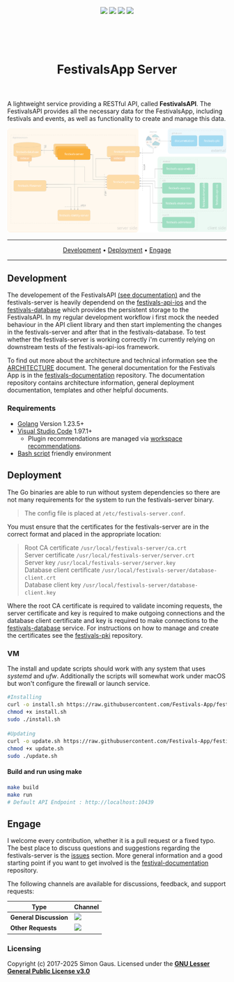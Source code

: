 <p align="center">
   <a href="https://github.com/festivals-app/festivals-server/commits/" title="Last Commit"><img src="https://img.shields.io/github/last-commit/festivals-app/festivals-server?style=flat"></a>
   <a href="https://github.com/festivals-app/festivals-server/issues" title="Open Issues"><img src="https://img.shields.io/github/issues/festivals-app/festivals-server?style=flat"></a>
   <a href="https://github.com/festivals-app/festivals-server" title="SLSA Level 2"><img src="https://img.shields.io/badge/SLSA-Level_2-blue"></a>
   <a href="./LICENSE" title="License"><img src="https://img.shields.io/github/license/festivals-app/festivals-server.svg"></a>
</p>

<h1 align="center">
  <br/><br/>
    FestivalsApp Server
  <br/><br/>
</h1>

A lightweight service providing a RESTful API, called **FestivalsAPI**. The FestivalsAPI provides all the necessary data for the FestivalsApp, including festivals and events, as well as functionality to create and manage this data.

![Figure 1: Architecture Overview Highlighted](https://github.com/Festivals-App/festivals-documentation/blob/main/images/architecture/export/architecture_overview_server.svg "Figure 1: Architecture Overview Highlighted")

<hr/>
<p align="center">
  <a href="#development">Development</a> •
  <a href="#deployment">Deployment</a> •
  <a href="#engage">Engage</a>
</p>
<hr/>

## Development

The developement of the FestivalsAPI [(see documentation)](./DOCUMENTATION.md) and the festivals-server is heavily dependend on the [festivals-api-ios](https://github.com/Festivals-App/festivals-api-ios) and the [festivals-database](https://github.com/Festivals-App/festivals-database) which provides the persistent storage to the FestivalsAPI. In my regular development workflow i first mock the needed behaviour in the API client library and then start implementing the changes in the festivals-server and after that in the festivals-database. To test whether the festivals-server is working correctly i'm currently relying on downstream tests of the festivals-api-ios framework.

To find out more about the architecture and technical information see the [ARCHITECTURE](./ARCHITECTURE.md) document. The general documentation for the Festivals App is in the [festivals-documentation](https://github.com/festivals-app/festivals-documentation) repository. The documentation repository contains architecture information, general deployment documentation, templates and other helpful documents.

### Requirements

- [Golang](https://go.dev/) Version 1.23.5+
- [Visual Studio Code](https://code.visualstudio.com/download) 1.97.1+
  - Plugin recommendations are managed via [workspace recommendations](https://code.visualstudio.com/docs/editor/extension-marketplace#_recommended-extensions).
- [Bash script](https://en.wikipedia.org/wiki/Bash_(Unix_shell)) friendly environment

## Deployment

The Go binaries are able to run without system dependencies so there are not many requirements for the system to run the festivals-server binary.

  > The config file is placed at `/etc/festivals-server.conf`.

You must ensure that the certificates for the festivals-server are in the correct format and placed in the appropriate location:

  > Root CA certificate           `/usr/local/festivals-server/ca.crt`  
  > Server certificate            `/usr/local/festivals-server/server.crt`  
  > Server key                    `/usr/local/festivals-server/server.key`  
  > Database client certificate   `/usr/local/festivals-server/database-client.crt`  
  > Database client key           `/usr/local/festivals-server/database-client.key`  

Where the root CA certificate is required to validate incoming requests, the server certificate and key is required to make outgoing connections
and the database client certificate and key is required to make connections to the [festivals-database](https://github.com/Festivals-App/festivals-database) service.
For instructions on how to manage and create the certificates see the [festivals-pki](https://github.com/Festivals-App/festivals-pki) repository.

### VM

The install and update scripts should work with any system that uses *systemd* and *ufw*.
Additionally the scripts will somewhat work under macOS but won't configure the firewall or launch service.

```bash
#Installing
curl -o install.sh https://raw.githubusercontent.com/Festivals-App/festivals-server/main/operation/install.sh
chmod +x install.sh
sudo ./install.sh

#Updating
curl -o update.sh https://raw.githubusercontent.com/Festivals-App/festivals-server/main/operation/update.sh
chmod +x update.sh
sudo ./update.sh
```

#### Build and run using make

```bash
make build
make run
# Default API Endpoint : http://localhost:10439
```

## Engage

I welcome every contribution, whether it is a pull request or a fixed typo. The best place to discuss questions and suggestions regarding the festivals-server is the [issues](https://github.com/festivals-app/festivals-server/issues/) section. 
More general information and a good starting point if you want to get involved is the [festival-documentation](https://github.com/Festivals-App/festivals-documentation) repository.

The following channels are available for discussions, feedback, and support requests:

| Type                     | Channel                                                |
| ------------------------ | ------------------------------------------------------ |
| **General Discussion**   | <a href="https://github.com/festivals-app/festivals-documentation/issues/new/choose" title="General Discussion"><img src="https://img.shields.io/github/issues/festivals-app/festivals-documentation/question.svg?style=flat-square"></a> </a>   |
| **Other Requests**    | <a href="mailto:simon@festivalsapp.org" title="Email me"><img src="https://img.shields.io/badge/email-Simon-green?logo=mail.ru&style=flat-square&logoColor=white"></a>   |

### Licensing

Copyright (c) 2017-2025 Simon Gaus. Licensed under the [**GNU Lesser General Public License v3.0**](./LICENSE)
